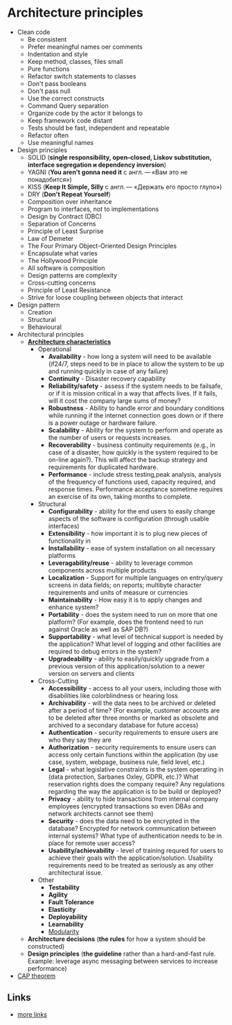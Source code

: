 # Architecture principles

* Clean code
    * Be consistent
    * Prefer meaningful names oer comments
    * Indentation and style
    * Keep method, classes, files small
    * Pure functions 
    * Refactor switch statements to classes
    * Don't pass booleans 
    * Don't pass null
    * Use the correct constructs
    * Command Query separation
    * Organize code by the actor it belongs to
    * Keep framework code distant
    * Tests should be fast, independent and repeatable
    * Refactor often
    * Use meaningful names
* Design principles
    * SOLID (**single responsibility, open–closed, Liskov substitution, interface segregation и dependency inversion**)
    * YAGNI (**You aren't gonna need it** с англ. — «Вам это не понадобится»)
    * KISS (**Keep It Simple, Silly** с англ. — «Держать его просто глупо»)
    * DRY (**Don't Repeat Yourself**)
    * Composition over inheritance
    * Program to interfaces, not to implementations
    * Design by Contract (DBC)
    * Separation of Concerns
    * Principle of Least Surprise
    * Law of Demeter
    * The Four Primary Object-Oriented Design Principles
    * Encapsulate what varies
    * The Hollywood Principle
    * All software is composition
    * Design patterns are complexity
    * Cross-cutting concerns
    * Principle of Least Resistance
    * Strive for loose coupling between objects that interact
* Design pattern 
    * Creation
    * Structural
    * Behavioural
* Architectural principles
    * **[Architecture characteristics](characteristics/description.md)**
        * Operational
            * **Availability** - how long a system will need to be available (if24/7, steps need to be in place to allow the 
            system to be up and running quickly in case of any failure)
            * **Continuity** - Disaster recovery capability
            * **Reliability/safety** - assess if the system needs to be failsafe, or if it is mission critical
            in a way that affects lives. If it fails, will it cost the company large sums of money?
            * **Robustness** - Ability to handle error and boundary conditions while running if the internet connection goes
            down or if there is a power outage or hardware failure.
            * **Scalability** - Ability for the system to perform and operate as the number of users or requests increases.
            * **Recoverability** - business continuity requirements (e.g., in case of a disaster, how quickly is the system 
            required to be on-line again?). This will affect the backup strategy and requirements for duplicated hardware.
            * **Performance** - include stress testing,peak analysis, analysis of the frequency of functions used,
            capacity required, and response times. Performance acceptance sometime requires an exercise of its own,
            taking months to complete.  
        * Structural
            * **Configurability** - ability for the end users to easily change aspects of the software is configuration
             (through usable interfaces)
            * **Extensibility** - how important it is to plug new pieces of functionality in
            * **Installability** - ease of system installation on all necessary platforms
            * **Leveragability/reuse** - ability to leverage common components across multiple products
            * **Localization** - Support for multiple languages on entry/query screens in data fields; 
            on reports; multibyte character requirements and units of measure or currencies
            * **Maintainability** - How easy it is to apply changes and enhance system?
            * **Portability** - does the system need to run on more that one platform?
            (For example, does the frontend need to run against Oracle as well as SAP DB?)
            * **Supportability** - what level of technical support is needed by the application? What level of logging
            and other facilities are required to debug errors in the system?
            * **Upgradeability** - ability to easily/quickly upgrade from a previous version of this
            application/solution to a newer version on servers and clients
        * Cross-Cutting
            * **Accessibility** - access to all your users, including those with disabilities like
            colorblindness or hearing loss
            * **Archivability** - will the data nees to be archived or deleted after a period of time? (For example, 
            customer accounts are to be deleted after three months or marked as obsolete and archived
            to a secondary database for future access)
            * **Authentication** - security requirements to ensure users are who they say they are
            * **Authorization** - security requirements to ensure users can access only certain functions within the
            application (by use case, system, webpage, business rule, field level, etc.)
            * **Legal** - what legislative constraints is the system operating in 
            (data protection, Sarbanes Oxley, GDPR, etc.)? What reservation rights does the company require?
            Any regulations regarding the way the application is to be build or deployed?
            * **Privacy** - ability to hide transactions from internal company employees (encrypted transactions
            so even DBAs and network architects cannot see them)
            * **Security** - does the data need to be encrypted in the database? Encrypted for network
            communication between internal systems? What type of authentication needs to be in place for remote user access? 
            * **Usability/achievability** - level of training requred for users to achieve their goals with
            the application/solution. Usability requirements need to be treated as seriously as 
            any other architectural issue.
        * Other
            * **Testability**
            * **Agility**
            * **Fault Tolerance**
            * **Elasticity**
            * **Deployability**
            * **Learnability**
            * [Modularity](characteristics/modularity.md) 
    * **Architecture decisions** (**the rules** for how a system should be constructed)
    * **Design principles** (**the guideline** rather than a hard-and-fast rule. Example: 
    leverage async messaging between services to increase performance)
* [CAP theorem](cap-theorem.md)

## Links

* [more links](links.md)
